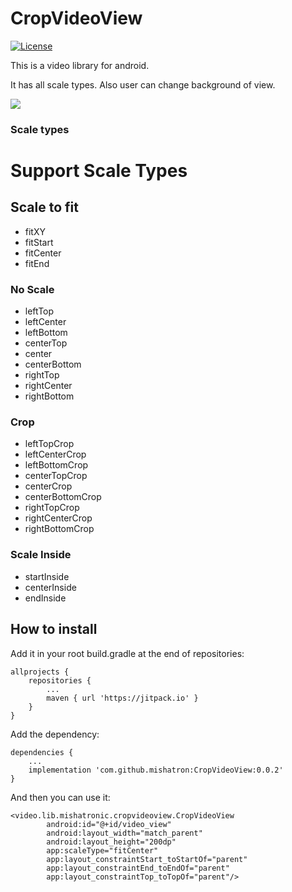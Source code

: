 # CropVideoView
[![License](https://img.shields.io/badge/license-Apache%202-blue.svg)](https://www.apache.org/licenses/LICENSE-2.0)

This is a video library for android.

It has all scale types. Also user can change background of view.

![](https://raw.githubusercontent.com/mishatron/CropVideoView/master/sample/src/main/res/drawable/screenshot.gif)

### Scale types

# Support Scale Types  

## Scale to fit 
- fitXY
- fitStart
- fitCenter
- fitEnd

### No Scale
- leftTop
- leftCenter
- leftBottom
- centerTop
- center
- centerBottom
- rightTop
- rightCenter
- rightBottom

### Crop
- leftTopCrop
- leftCenterCrop
- leftBottomCrop
- centerTopCrop
- centerCrop
- centerBottomCrop
- rightTopCrop
- rightCenterCrop
- rightBottomCrop

### Scale Inside
- startInside
- centerInside
- endInside

## How to install

Add it in your root build.gradle at the end of repositories:
``` 
allprojects {
    repositories {
        ...
        maven { url 'https://jitpack.io' }
    }
}
```
Add the dependency:
``` 
dependencies {
    ...
    implementation 'com.github.mishatron:CropVideoView:0.0.2'
} 
```
And then you can use it:
```
<video.lib.mishatronic.cropvideoview.CropVideoView
        android:id="@+id/video_view"
        android:layout_width="match_parent"
        android:layout_height="200dp"
        app:scaleType="fitCenter"
        app:layout_constraintStart_toStartOf="parent"
        app:layout_constraintEnd_toEndOf="parent"
        app:layout_constraintTop_toTopOf="parent"/>
```
